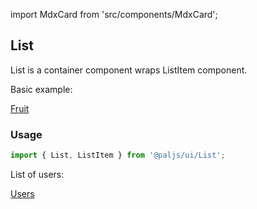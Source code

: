 import MdxCard from 'src/components/MdxCard';

<MdxCard>

## List

List is a container component wraps ListItem component.

Basic example:

[Fruit](demo://Fruit.tsx)

### Usage

```js
import { List, ListItem } from '@paljs/ui/List';
```

List of users:

[Users](demo://Users.tsx)


</MdxCard>